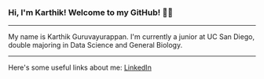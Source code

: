 ### Hi, I'm Karthik! Welcome to my GitHub! 🌴😎

---

My name is Karthik Guruvayurappan. I'm currently a junior at UC San Diego, double majoring in Data Science and General Biology.

--- 

Here's some useful links about me: [LinkedIn](https://www.linkedin.com/in/karthik-guruvayurappan-172747163/)
